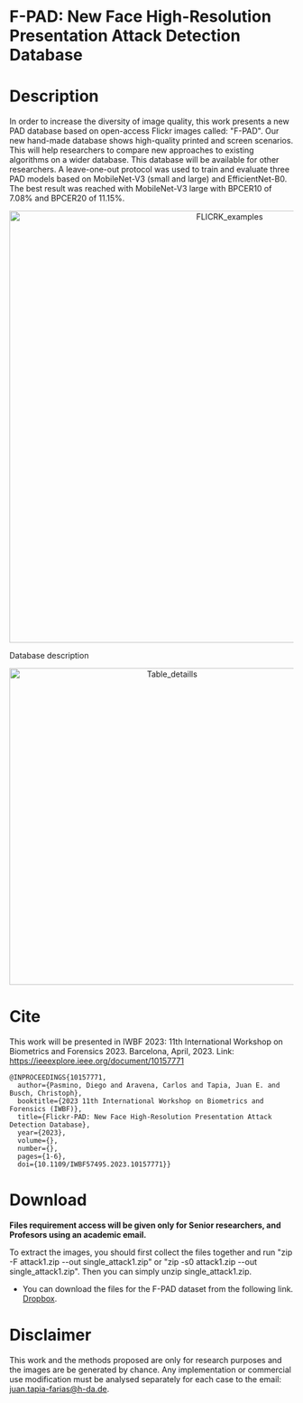 # F-PAD: New Face High-Resolution Presentation Attack Detection Database
# Description
In order to increase the diversity of image quality, this work presents a new PAD database based on open-access Flickr images called: "F-PAD". Our new hand-made database shows high-quality printed and screen scenarios. This will help researchers to compare new approaches to existing algorithms on a wider database. This database will be available for other researchers. A leave-one-out protocol was used to train and evaluate three PAD models based on MobileNet-V3 (small and large) and EfficientNet-B0. The best result was reached with MobileNet-V3 large with BPCER10 of 7.08\% and BPCER20 of 11.15\%.


<p align="center">
<img width="765" alt="FLICRK_examples" src="https://user-images.githubusercontent.com/45126159/223487412-a0134ce5-388c-4a73-8584-9bd1201efac4.png">
</p>

Database description
<p align="center">
<img width="561" alt="Table_detaills" src="https://user-images.githubusercontent.com/45126159/223487497-014de195-19a6-48aa-be15-1d42f7f9b49d.png">
</p>


# Cite

This work will be presented in IWBF 2023: 11th International Workshop on Biometrics and Forensics 2023. Barcelona, April, 2023.
Link: https://ieeexplore.ieee.org/document/10157771

```
@INPROCEEDINGS{10157771,
  author={Pasmino, Diego and Aravena, Carlos and Tapia, Juan E. and Busch, Christoph},
  booktitle={2023 11th International Workshop on Biometrics and Forensics (IWBF)}, 
  title={Flickr-PAD: New Face High-Resolution Presentation Attack Detection Database}, 
  year={2023},
  volume={},
  number={},
  pages={1-6},
  doi={10.1109/IWBF57495.2023.10157771}}
```


# Download
**Files requirement access will be given only for Senior researchers, and Profesors using an academic email.**

To extract the images, you should first collect the files together and run "zip -F attack1.zip --out single_attack1.zip" or "zip -s0 attack1.zip --out single_attack1.zip". Then you can simply unzip single_attack1.zip.

- You can download the files for the F-PAD dataset from the following link. [Dropbox](https://www.dropbox.com/scl/fo/j7869ectsgnmdcufsm1si/h?dl=0&rlkey=3ef5u8let40w49e3dehbrh6an).






# Disclaimer
This work and the methods proposed are only for research purposes and the images are be generated by chance. Any implementation or commercial use modification must be analysed separately for each case to the email: juan.tapia-farias@h-da.de.


